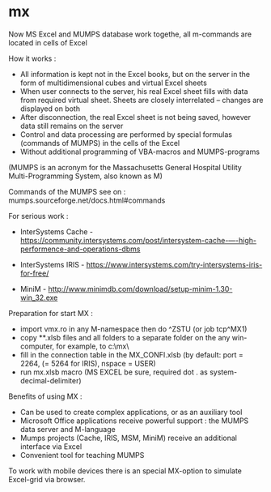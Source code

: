 # mx
Now MS Excel and MUMPS database work togethe, all m-commands are located in cells of Excel

How it works :
  - All information is kept not in the Excel books, but on the server in the form of multidimensional cubes and virtual Excel sheets
  - When user connects to the server, his real Excel sheet fills with data from required virtual sheet. Sheets are closely interrelated – changes are displayed on both
  - After disconnection, the real Excel sheet is not being saved, however data still remains on the server
  - Control and data processing are performed by special formulas (commands of MUMPS)  in the cells of the Excel
  - Without additional programming of VBA-macros and MUMPS-programs
  
  (MUMPS is an acronym for the Massachusetts General Hospital Utility Multi-Programming System, also known as M)

  Commands of the MUMPS see on :  mumps.sourceforge.net/docs.html#commands
  
  For serious work :
  
  -  InterSystems Cache - https://community.intersystems.com/post/intersystem-cache-—-high-performence-and-operations-dbms
  
  -  InterSystems  IRIS - https://www.intersystems.com/try-intersystems-iris-for-free/
  
  -  MiniM - http://www.minimdb.com/download/setup-minim-1.30-win_32.exe
  

Preparation for start MX :
  
  -  import vmx.ro in any M-namespace then do ^ZSTU (or job tcp^MX1)
  -  copy **.xlsb files and all folders to a separate folder on the any win-computer, for example, to c:\mx\ 
  -  fill in the connection table in the MX_CONFI.xlsb (by default: port = 2264, (= 5264 for IRIS), nspace = USER)
  -  run mx.xlsb macro (MS EXCEL be sure, required dot . as system-decimal-delimiter)

Benefits of using MX :
  
  -  Can be used to create complex applications, or as an auxiliary tool 
  -  Microsoft Office applications receive powerful support : the MUMPS data server and M-language
  -  Mumps projects (Cache, IRIS, MSM, MiniM) receive an additional interface via Excel
  -  Convenient tool for teaching MUMPS

To work with mobile devices there is an special MX-option to simulate Excel-grid via browser.
